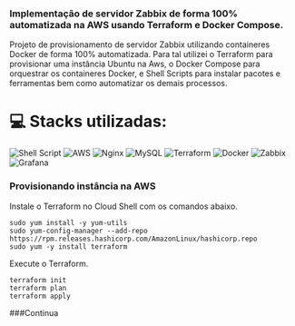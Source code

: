 ### Implementação de servidor Zabbix de forma 100% automatizada na AWS usando Terraform e Docker Compose.

Projeto de provisionamento de servidor Zabbix utilizando containeres Docker de forma 100% automatizada. Para tal utilizei o Terraform para provisionar uma instância Ubuntu na Aws, o Docker Compose para orquestrar os containeres Docker, e Shell Scripts para instalar pacotes e ferramentas bem como automatizar os demais processos.

# 💻 Stacks utilizadas:
![Shell Script](https://img.shields.io/badge/shell_script-%23121011.svg?style=for-the-badge&logo=gnu-bash&logoColor=white)  ![AWS](https://img.shields.io/badge/AWS-%23FF9900.svg?style=for-the-badge&logo=amazon-aws&logoColor=white) ![Nginx](https://img.shields.io/badge/nginx-%23009639.svg?style=for-the-badge&logo=nginx&logoColor=white)  ![MySQL](https://img.shields.io/badge/mysql-%2300f.svg?style=for-the-badge&logo=mysql&logoColor=white) ![Terraform](https://img.shields.io/badge/terraform-%235835CC.svg?style=for-the-badge&logo=terraform&logoColor=white) ![Docker](https://img.shields.io/badge/docker-%230db7ed.svg?style=for-the-badge&logo=docker&logoColor=white) ![Zabbix](https://img.shields.io/badge/zabbix-d0021b?style=for-the-badge&logo=zabbix&logoColor=white) ![Grafana](https://img.shields.io/badge/grafana-%23F46800.svg?style=for-the-badge&logo=grafana&logoColor=white)

### Provisionando instância na AWS

Instale o Terraform  no Cloud Shell com os comandos abaixo.

    sudo yum install -y yum-utils
    sudo yum-config-manager --add-repo https://rpm.releases.hashicorp.com/AmazonLinux/hashicorp.repo
	sudo yum -y install terraform
    
Execute o Terraform.

    terraform init
	terraform plan
	terraform apply

       


###Continua
                    
